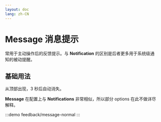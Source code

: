 ```yaml
---
layout: doc
lang: zh-CN
---
```


# Message 消息提示

常用于主动操作后的反馈提示。与 **Notification** 的区别是后者更多用于系统级通知的被动提醒。

## 基础用法

从顶部出现，3 秒后自动消失。

**Message** 在配置上与 **Notifications** 非常相似，所以部分 options 在此不做详尽解释。

:::demo
feedback/message-normal
:::
